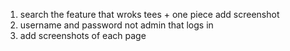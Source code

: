 1. search the feature that wroks 
tees + one piece 
add screenshot 
2. username and password not admin that logs in 
3. add screenshots of each page 